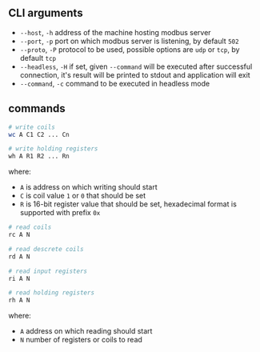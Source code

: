 ## CLI arguments

- `--host`, `-h` address of the machine hosting modbus server
- `--port`, `-p` port on which modbus server is listening, by default `502`
- `--proto`, `-P` protocol to be used, possible options are `udp` or `tcp`, by default `tcp`
- `--headless`, `-H` if set, given `--command` will be executed after successful connection, it's result will be printed to stdout and application will exit
- `--command`, `-c` command to be executed in headless mode

## commands

```sh
# write coils
wc A C1 C2 ... Cn
```

```sh
# write holding registers
wh A R1 R2 ... Rn
```

where:
- `A` is address on which writing should start
- `C` is coil value `1` or `0` that should be set
- `R` is 16-bit register value that should be set, hexadecimal format is supported with prefix `0x`


```sh
# read coils
rc A N
```
```sh
# read descrete coils
rd A N
```
```sh
# read input registers
ri A N
```
```sh
# read holding registers
rh A N
```

where:
- `A` address on which reading should start
- `N` number of registers or coils to read